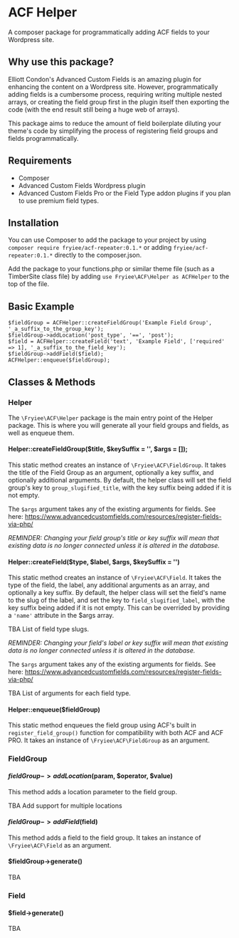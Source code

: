 # ACF Helper
A composer package for programmatically adding ACF fields to your Wordpress site.

## Why use this package?
Elliott Condon's Advanced Custom Fields is an amazing plugin for enhancing the content on a Wordpress site. However,
programmatically adding fields is a cumbersome process, requiring writing multiple nested arrays, or creating the 
field group first in the plugin itself then exporting the code (with the end result still being a huge web of arrays). 

This package aims to reduce the amount of field boilerplate diluting your theme's code by simplifying the process of 
registering field groups and fields programmatically.

## Requirements
- Composer
- Advanced Custom Fields Wordpress plugin
- Advanced Custom Fields Pro or the Field Type addon plugins if you plan to use premium field types.

## Installation
You can use Composer to add the package to your project by using `composer require fryiee/acf-repeater:0.1.*` or 
adding `fryiee/acf-repeater:0.1.*` directly to the composer.json.

Add the package to your functions.php or similar theme file (such as a TimberSite class file) by adding 
`use Fryiee\ACF\Helper as ACFHelper` to the top of the file.

## Basic Example
```
$fieldGroup = ACFHelper::createFieldGroup('Example Field Group', '_a_suffix_to_the_group_key');
$fieldGroup->addLocation('post_type', '==', 'post');
$field = ACFHelper::createField('text', 'Example Field', ['required' => 1], '_a_suffix_to_the_field_key');
$fieldGroup->addField($field);
ACFHelper::enqueue($fieldGroup);
```

## Classes & Methods
### Helper
The `\Fryiee\ACF\Helper` package is the main entry point of the Helper package. This is where you will generate all your 
field groups and fields, as well as enqueue them.

#### Helper::createFieldGroup($title, $keySuffix = '', $args = []);
This static method creates an instance of `\Fryiee\ACF\FieldGroup`. It takes the title of the Field Group as an 
argument, optionally a key suffix, and optionally additional arguments. By default, the helper class will set the field 
group's key to `group_slugified_title`, with the key suffix being added if it is not empty. 

The `$args` argument takes any of the existing arguments for fields. See here: 
 https://www.advancedcustomfields.com/resources/register-fields-via-php/

*REMINDER: Changing your field group's title or key suffix will mean that existing data is no longer connected unless 
 it is altered in the database.*
 
#### Helper::createField($type, $label, $args, $keySuffix = '')
This static method creates an instance of `\Fryiee\ACF\Field`. It takes the type of the field, the label, any 
additional arguments as an array, and optionally a key suffix. By default, the helper class will set the field's name 
to the slug of the label, and set the key to `field_slugified_label`, with the key suffix being added if it is not 
empty. This can be overrided by providing a `'name'` attribute in the $args array.

TBA List of field type slugs.

*REMINDER: Changing your field's label or key suffix will mean that existing data is no longer 
connected unless it is altered in the database.*

The `$args` argument takes any of the existing arguments for fields. See here: 
https://www.advancedcustomfields.com/resources/register-fields-via-php/
 
TBA List of arguments for each field type.

#### Helper::enqueue($fieldGroup)
This static method enqueues the field group using ACF's built in `register_field_group()` function for compatibility 
with both ACF and ACF PRO. It takes an instance of `\Fryiee\ACF\FieldGroup` as an argument.

### FieldGroup
#### $fieldGroup->addLocation($param, $operator, $value)
This method adds a location parameter to the field group.

TBA Add support for multiple locations

#### $fieldGroup->addField($field)
This method adds a field to the field group. It takes an instance of `\Fryiee\ACF\Field` as an argument.

#### $fieldGroup->generate()
TBA

### Field
#### $field->generate()
TBA